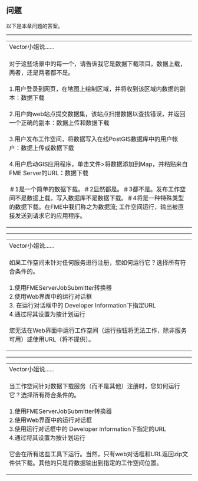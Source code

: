   <div id="readme" class="readme blob instapaper_body">
    <article class="markdown-body entry-content" itemprop="text"><h1><a id="user-content-questions" class="anchor" aria-hidden="true" href="./3.07.QuestionAnswers.md#questions"></a><font style="vertical-align: inherit;"><font style="vertical-align: inherit;">问题</font></font></h1>
<p><font style="vertical-align: inherit;"><font style="vertical-align: inherit;">以下是本章问题的答案。</font></font></p>
<hr>

<table>
<tbody><tr>
<td>
<i></i><font style="vertical-align: inherit;"><font style="vertical-align: inherit;">
Vector小姐说......
</font></font></td>
</tr>
<tr>
<td><font style="vertical-align: inherit;"><font style="vertical-align: inherit;">

对于这些场景中的每一个，请告诉我它是数据下载项目，数据上载，两者，还是两者都不是。
</font></font><br><br><font style="vertical-align: inherit;"><font style="vertical-align: inherit;">1.用户登录到网页，在地图上绘制区域，并将收到该区域内数据的副本：数据下载
 </font></font><br><br><font style="vertical-align: inherit;"><font style="vertical-align: inherit;">2.用户向web站点提交数据集，该站点扫描数据以查找错误，并返回一个正确的副本：数据上传和数据下载
 </font></font><br><br><font style="vertical-align: inherit;"><font style="vertical-align: inherit;">3.用户发布工作空间，将数据写入在线PostGIS数据库中的用户帐户：数据上传或数据下载
 </font></font><br><br><font style="vertical-align: inherit;"><font style="vertical-align: inherit;">
 4.用户启动GIS应用程序，单击文件&gt;将数据添加到Map，并粘贴来自FME Server的URL：数据下载
</font></font><br><br><font style="vertical-align: inherit;"><font style="vertical-align: inherit;">＃1是一个简单的数据下载。</font><font style="vertical-align: inherit;">＃2显然都是。</font><font style="vertical-align: inherit;">＃3都不是。</font><font style="vertical-align: inherit;">发布工作空间不是数据上载，写入数据库不是数据下载。</font><font style="vertical-align: inherit;">＃4将是一种特殊类型的数据下载。</font><font style="vertical-align: inherit;">在FME中我们称之为数据流; </font><font style="vertical-align: inherit;">工作空间运行，输出被直接发送到请求它的应用程序。
</font></font></td>
</tr>
</tbody></table>
<hr>

<table>
<tbody><tr>
<td>
<i></i><font style="vertical-align: inherit;"><font style="vertical-align: inherit;">
Vector小姐说......
</font></font></td>
</tr>
<tr>
<td><font style="vertical-align: inherit;"><font style="vertical-align: inherit;">

如果工作空间未针对任​​何服务进行注册，您如何运行它？</font><font style="vertical-align: inherit;">选择所有符合条件的。
</font></font><br><br><font style="vertical-align: inherit;"><font style="vertical-align: inherit;">1.使用FMEServerJobSubmitter转换器
 </font></font><br><font style="vertical-align: inherit;"><font style="vertical-align: inherit;">2.使用Web界面中的运行对话框</font></font><br><font style="vertical-align: inherit;"><font style="vertical-align: inherit;">3. </font><font style="vertical-align: inherit;">在运行对话框中的
 </font><font style="vertical-align: inherit;">Developer Information下指定URL
 </font></font><br><font style="vertical-align: inherit;"><font style="vertical-align: inherit;">4.通过将其设置为按计划运行
 </font></font><br><br><font style="vertical-align: inherit;"><font style="vertical-align: inherit;">您无法在Web界面中运行工作空间（运行按钮将无法工作，除非服务可用）或使用URL（将不提供）。
</font></font></td>
</tr>
</tbody></table>
<hr>

<table>
<tbody><tr>
<td>
<i></i><font style="vertical-align: inherit;"><font style="vertical-align: inherit;">
Vector小姐说......
</font></font></td>
</tr>
<tr>
<td><font style="vertical-align: inherit;"><font style="vertical-align: inherit;">

当工作空间针对数据下载服务（而不是其他）注册时，您如何运行它？</font><font style="vertical-align: inherit;">选择所有符合条件的。
</font></font><br><br><font style="vertical-align: inherit;"><font style="vertical-align: inherit;">1.使用FMEServerJobSubmitter转换器
 </font></font><br><font style="vertical-align: inherit;"><font style="vertical-align: inherit;">2.使用Web界面中的运行对话框</font></font><br><font style="vertical-align: inherit;"><font style="vertical-align: inherit;">3.使用</font><font style="vertical-align: inherit;">运行对话框中的
 </font><font style="vertical-align: inherit;">Developer Information下指定的URL
 </font></font><br><font style="vertical-align: inherit;"><font style="vertical-align: inherit;">4.通过将其设置为按计划运行
 </font></font><br><br><font style="vertical-align: inherit;"><font style="vertical-align: inherit;">它会在所有这些工具下运行。当然，只有web对话框和URL返回zip文件供下载。其他的只是将数据输出到指定的工作空间位置。
</font></font></td>
</tr>
</tbody></table>
</article>
  </div>
